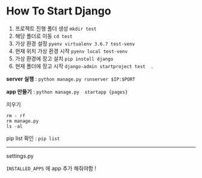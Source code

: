 # How To Start Django  

1. 프로젝트 진행 폴더 생성   `mkdir test`
2. 해당 폴더로 이동                `cd test`
3. 가상 환경 설정                    `pyenv virtualenv 3.6.7 test-venv`
4. 현재 위치 가상 환경 시작   `pyenv local test-venv`
5. 가상 환경에 장고 설치	     `pip install django`
6. 현재 폴더에 장고 시작       `django-admin startproject test  .`



**server 실행** :  `python manage.py runserver $IP:$PORT`

**app 만들기** : `python manage.py  startapp {pages}`

지우기

```
rm - rf  
rm manage.py
ls -al

```



pip list 확인 : `pip list`



------

settings.py

`INSTALLED_APPS` 에 app 추가 해줘야함 ! 

